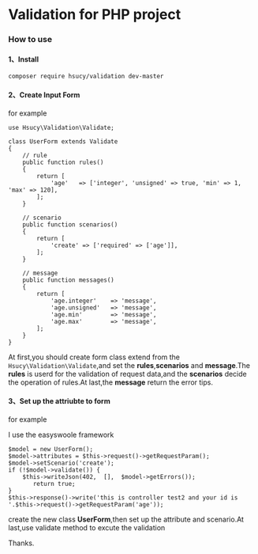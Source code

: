 # Validation for PHP project

### How to use


#### 1、Install

```
composer require hsucy/validation dev-master
```

#### 2、Create Input Form

for example

```
use Hsucy\Validation\Validate;

class UserForm extends Validate
{
    // rule
    public function rules()
    {
        return [
            'age'   => ['integer', 'unsigned' => true, 'min' => 1, 'max' => 120],
        ];
    }

    // scenario
    public function scenarios()
    {
        return [
            'create' => ['required' => ['age']],
        ];
    }
    
    // message
    public function messages()
    {
        return [
            'age.integer'    => 'message',
            'age.unsigned'   => 'message',
            'age.min'        => 'message',
            'age.max'        => 'message',
        ];
    }
}
```

At first,you should create form class extend from the `Hsucy\Validation\Validate`,and set the **rules**,**scenarios** and **message**.The **rules** is userd for the validation of request data,and the **scenarios** decide the operation of rules.At last,the **message** return the error tips.

#### 3、Set up the attriubte to form

for example

I use the easyswoole framework

```
$model = new UserForm();
$model->attributes = $this->request()->getRequestParam();
$model->setScenario('create');
if (!$model->validate()) {
    $this->writeJson(402,  [],  $model->getErrors());
       return true;
}
$this->response()->write('this is controller test2 and your id is '.$this->request()->getRequestParam('age'));
```

create the new class **UserForm**,then set up the attribute and scenario.At last,use validate method to excute the validation

Thanks.








